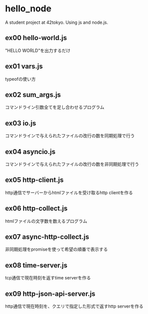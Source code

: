 # hello_node
A student project at 42tokyo. Using js and node.js.

## ex00 hello-world.js

"HELLO WORLD"を出力するだけ

## ex01 vars.js

typeofの使い方

## ex02 sum_args.js

コマンドライン引数全てを足し合わせるプログラム

## ex03 io.js

コマンドラインで与えられたファイルの改行の数を同期処理で行う

## ex04 asyncio.js

コマンドラインで与えられたファイルの改行の数を非同期処理で行う

## ex05 http-client.js

http通信でサーバーからhtmlファイルを受け取るhttp clientを作る

## ex06 http-collect.js

htmlファイルの文字数を数えるプログラム

## ex07 async-http-collect.js

非同期処理をpromiseを使って希望の順番で表示する

## ex08 time-server.js

tcp通信で現在時刻を返すtime serverを作る

## ex09 http-json-api-server.js

http通信で現在時刻を、クエリで指定した形式で返すhttp serverを作る
